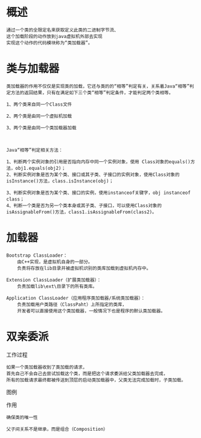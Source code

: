 

# 概述

    通过一个类的全限定名来获取定义此类的二进制字节流、
    这个加载阶段的动作放到java虚拟机外部去实现
    实现这个动作的代码模块称为“类加载器”。

# 类与加载器

    类加载器的作用不仅仅是实现类的加载，它还与类的的“相等”判定有关，关系着Java“相等”判定方法的返回结果，只有在满足如下三个类“相等”判定条件，才能判定两个类相等。
    
    1、两个类来自同一个Class文件
    
    2、两个类是由同一个虚拟机加载
    
    3、两个类是由同一个类加载器加载
    
    
    
    Java“相等”判定相关方法：
    
    1、判断两个实例对象的引用是否指向内存中同一个实例对象，使用 Class对象的equals()方法，obj1.equals(obj2)；
    2、判断实例对象是否为某个类、接口或其子类、子接口的实例对象，使用Class对象的isInstance()方法，class.isInstance(obj)；
    
    3、判断实例对象是否为某个类、接口的实例，使用instanceof关键字，obj instanceof class；
    4、判断一个类是否为另一个类本身或其子类、子接口，可以使用Class对象的isAssignableFrom()方法，class1.isAssignableFrom(class2)。
    
    
# 加载器

    Bootstrap ClassLoader：
        由C++实现，是虚拟机自身的一部分。
        负责将存放在lib目录并被虚拟机识别的类库加载到虚拟机内存中。
     
    Extension ClassLoader（扩展类加载器）：
        负责加载lib\ext\目录下的所有类库。
     
    Application ClassLoader（应用程序类加载器/系统类加载器）：
        负责加载用户类路径（ClassPaht）上所指定的类库，
        开发者可以直接使用这个类加载器，一般情况下也是程序的默认类加载器。

# 双亲委派
    

工作过程
    
    如果一个类加载器收到了类加载的请求，
    首先自己不会自己去尝试加载这个类，而是把这个请求委派给父类加载器去完成，
    所有的加载请求最终都被传送到顶层的启动类加载器中，父类无法完成加载时，子类加载。

图例

[]()
    
作用

    确保类的唯一性   
    
    父子间关系不是继承，而是组合（Composition）
